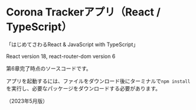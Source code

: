# Corona Trackerアプリ（React / TypeScript）
「はじめてさわるReact & JavaScript with TypeScript」

React version 18, react-router-dom version 6

第6章完了時点のソースコードです。

アプリを起動するには、ファイルをダウンロード後にターミナルで`npm install`を実行し、必要なパッケージをダウンロードする必要があります。

（2023年5月版）